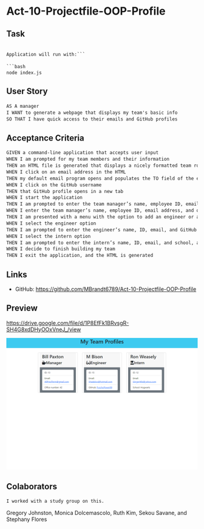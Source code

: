 # Act-10-Projectfile-OOP-Profile

## Task

```Build an application that takes in information about employees on a team, then generates page that displays summaries.

Application will run with:```

```bash
node index.js
```

## User Story

```md
AS A manager
I WANT to generate a webpage that displays my team's basic info
SO THAT I have quick access to their emails and GitHub profiles
```

## Acceptance Criteria

```md
GIVEN a command-line application that accepts user input
WHEN I am prompted for my team members and their information
THEN an HTML file is generated that displays a nicely formatted team roster based on user input
WHEN I click on an email address in the HTML
THEN my default email program opens and populates the TO field of the email with the address
WHEN I click on the GitHub username
THEN that GitHub profile opens in a new tab
WHEN I start the application
THEN I am prompted to enter the team manager’s name, employee ID, email address, and office number
WHEN I enter the team manager’s name, employee ID, email address, and office number
THEN I am presented with a menu with the option to add an engineer or an intern or to finish building my team
WHEN I select the engineer option
THEN I am prompted to enter the engineer’s name, ID, email, and GitHub username, and I am taken back to the menu
WHEN I select the intern option
THEN I am prompted to enter the intern’s name, ID, email, and school, and I am taken back to the menu
WHEN I decide to finish building my team
THEN I exit the application, and the HTML is generated
```

## Links

* GitHub: https://github.com/MBrandt6789/Act-10-Projectfile-OOP-Profile

## Preview
https://drive.google.com/file/d/1P8EfFk1BRvsgR-SH4G8xdDHyOOxVneJ_/view

![Picture](Assets/127.0.0.1_5500_dist_index.html.png)

## Colaborators
```md
I worked with a study group on this. 
```
Gregory Johnston, Monica Dolcemascolo, Ruth Kim, Sekou Savane, and Stephany Flores